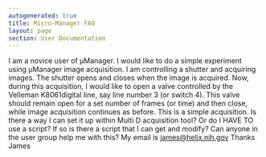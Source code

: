 ```yaml
---
autogenerated: true
title: Micro-Manager FAQ
layout: page
section: User Documentation
---
```


I am a novice user of µManager. I would like to do a simple experiment
using µManager image acquisition. I am controlling a shutter and
acquiring images. The shutter opens and closes when the image is
acquired. Now, during this acquisition, I would like to open a valve
controlled by the Velleman K8061digital line, say line number 3 (or
switch 4). This valve should remain open for a set number of frames (or
time) and then close, while image acquisition continues as before. This
is a simple acquisition. Is there a way I can set it up within Multi D
acquisition tool? Or do I HAVE TO use a script? If so is there a script
that I can get and modify? Can anyone in the user group help me with
this? My email is james@helix.nih.gov Thanks James
